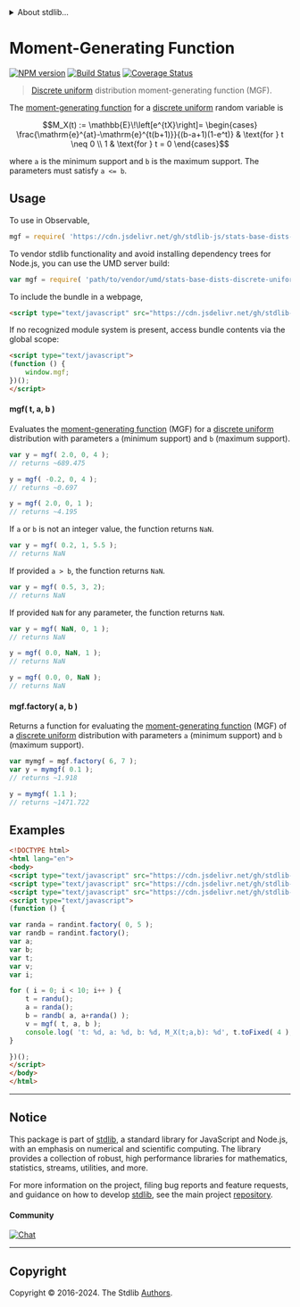 <!--

@license Apache-2.0

Copyright (c) 2018 The Stdlib Authors.

Licensed under the Apache License, Version 2.0 (the "License");
you may not use this file except in compliance with the License.
You may obtain a copy of the License at

   http://www.apache.org/licenses/LICENSE-2.0

Unless required by applicable law or agreed to in writing, software
distributed under the License is distributed on an "AS IS" BASIS,
WITHOUT WARRANTIES OR CONDITIONS OF ANY KIND, either express or implied.
See the License for the specific language governing permissions and
limitations under the License.

-->


<details>
  <summary>
    About stdlib...
  </summary>
  <p>We believe in a future in which the web is a preferred environment for numerical computation. To help realize this future, we've built stdlib. stdlib is a standard library, with an emphasis on numerical and scientific computation, written in JavaScript (and C) for execution in browsers and in Node.js.</p>
  <p>The library is fully decomposable, being architected in such a way that you can swap out and mix and match APIs and functionality to cater to your exact preferences and use cases.</p>
  <p>When you use stdlib, you can be absolutely certain that you are using the most thorough, rigorous, well-written, studied, documented, tested, measured, and high-quality code out there.</p>
  <p>To join us in bringing numerical computing to the web, get started by checking us out on <a href="https://github.com/stdlib-js/stdlib">GitHub</a>, and please consider <a href="https://opencollective.com/stdlib">financially supporting stdlib</a>. We greatly appreciate your continued support!</p>
</details>

# Moment-Generating Function

[![NPM version][npm-image]][npm-url] [![Build Status][test-image]][test-url] [![Coverage Status][coverage-image]][coverage-url] <!-- [![dependencies][dependencies-image]][dependencies-url] -->

> [Discrete uniform][discrete-uniform-distribution] distribution moment-generating function (MGF).

<!-- Section to include introductory text. Make sure to keep an empty line after the intro `section` element and another before the `/section` close. -->

<section class="intro">

The [moment-generating function][mgf] for a [discrete uniform][discrete-uniform-distribution] random variable is

<!-- <equation class="equation" label="eq:discrete_uniform_mgf" align="center" raw="M_X(t) := \mathbb{E}\!\left[e^{tX}\right]= \begin{cases} \frac{\mathrm{e}^{at}-\mathrm{e}^{t(b+1)}}{(b-a+1)(1-e^t)} & \text{for } t \neq 0 \\ 1 & \text{for } t = 0 \end{cases}" alt="Moment-generating function (MGF) for a discrete uniform distribution."> -->

```math
M_X(t) := \mathbb{E}\!\left[e^{tX}\right]= \begin{cases} \frac{\mathrm{e}^{at}-\mathrm{e}^{t(b+1)}}{(b-a+1)(1-e^t)} & \text{for } t \neq 0 \\ 1 & \text{for } t = 0 \end{cases}
```

<!-- <div class="equation" align="center" data-raw-text="M_X(t) := \mathbb{E}\!\left[e^{tX}\right]= \begin{cases} \frac{\mathrm{e}^{at}-\mathrm{e}^{t(b+1)}}{(b-a+1)(1-e^t)} &amp; \text{for } t \neq 0 \\ 1 &amp; \text{for } t = 0 \end{cases}" data-equation="eq:discrete_uniform_mgf">
    <img src="https://cdn.jsdelivr.net/gh/stdlib-js/stdlib@591cf9d5c3a0cd3c1ceec961e5c49d73a68374cb/lib/node_modules/@stdlib/stats/base/dists/discrete-uniform/mgf/docs/img/equation_discrete_uniform_mgf.svg" alt="Moment-generating function (MGF) for a discrete uniform distribution.">
    <br>
</div> -->

<!-- </equation> -->

where `a` is the minimum support and `b` is the maximum support. The parameters must satisfy `a <= b`.

</section>

<!-- /.intro -->

<!-- Package usage documentation. -->



<section class="usage">

## Usage

To use in Observable,

```javascript
mgf = require( 'https://cdn.jsdelivr.net/gh/stdlib-js/stats-base-dists-discrete-uniform-mgf@umd/browser.js' )
```

To vendor stdlib functionality and avoid installing dependency trees for Node.js, you can use the UMD server build:

```javascript
var mgf = require( 'path/to/vendor/umd/stats-base-dists-discrete-uniform-mgf/index.js' )
```

To include the bundle in a webpage,

```html
<script type="text/javascript" src="https://cdn.jsdelivr.net/gh/stdlib-js/stats-base-dists-discrete-uniform-mgf@umd/browser.js"></script>
```

If no recognized module system is present, access bundle contents via the global scope:

```html
<script type="text/javascript">
(function () {
    window.mgf;
})();
</script>
```

#### mgf( t, a, b )

Evaluates the [moment-generating function][mgf] (MGF) for a [discrete uniform][discrete-uniform-distribution] distribution with parameters `a` (minimum support) and `b` (maximum support).

```javascript
var y = mgf( 2.0, 0, 4 );
// returns ~689.475

y = mgf( -0.2, 0, 4 );
// returns ~0.697

y = mgf( 2.0, 0, 1 );
// returns ~4.195
```

If `a` or `b` is not an integer value, the function returns `NaN`.

```javascript
var y = mgf( 0.2, 1, 5.5 );
// returns NaN
```

If provided `a > b`, the function returns `NaN`.

```javascript
var y = mgf( 0.5, 3, 2);
// returns NaN
```

If provided `NaN` for any parameter, the function returns `NaN`.

```javascript
var y = mgf( NaN, 0, 1 );
// returns NaN

y = mgf( 0.0, NaN, 1 );
// returns NaN

y = mgf( 0.0, 0, NaN );
// returns NaN
```

#### mgf.factory( a, b )

Returns a function for evaluating the [moment-generating function][mgf] (MGF) of a [discrete uniform][discrete-uniform-distribution] distribution with parameters `a` (minimum support) and `b` (maximum support).

```javascript
var mymgf = mgf.factory( 6, 7 );
var y = mymgf( 0.1 );
// returns ~1.918

y = mymgf( 1.1 );
// returns ~1471.722
```

</section>

<!-- /.usage -->

<!-- Package usage notes. Make sure to keep an empty line after the `section` element and another before the `/section` close. -->

<section class="notes">

</section>

<!-- /.notes -->

<!-- Package usage examples. -->

<section class="examples">

## Examples

<!-- eslint no-undef: "error" -->

```html
<!DOCTYPE html>
<html lang="en">
<body>
<script type="text/javascript" src="https://cdn.jsdelivr.net/gh/stdlib-js/random-base-discrete-uniform@umd/browser.js"></script>
<script type="text/javascript" src="https://cdn.jsdelivr.net/gh/stdlib-js/random-base-randu@umd/browser.js"></script>
<script type="text/javascript" src="https://cdn.jsdelivr.net/gh/stdlib-js/stats-base-dists-discrete-uniform-mgf@umd/browser.js"></script>
<script type="text/javascript">
(function () {

var randa = randint.factory( 0, 5 );
var randb = randint.factory();
var a;
var b;
var t;
var v;
var i;

for ( i = 0; i < 10; i++ ) {
    t = randu();
    a = randa();
    b = randb( a, a+randa() );
    v = mgf( t, a, b );
    console.log( 't: %d, a: %d, b: %d, M_X(t;a,b): %d', t.toFixed( 4 ), a.toFixed( 4 ), b.toFixed( 4 ), v.toFixed( 4 ) );
}

})();
</script>
</body>
</html>
```

</section>

<!-- /.examples -->

<!-- Section to include cited references. If references are included, add a horizontal rule *before* the section. Make sure to keep an empty line after the `section` element and another before the `/section` close. -->

<section class="references">

</section>

<!-- /.references -->

<!-- Section for related `stdlib` packages. Do not manually edit this section, as it is automatically populated. -->

<section class="related">

</section>

<!-- /.related -->

<!-- Section for all links. Make sure to keep an empty line after the `section` element and another before the `/section` close. -->


<section class="main-repo" >

* * *

## Notice

This package is part of [stdlib][stdlib], a standard library for JavaScript and Node.js, with an emphasis on numerical and scientific computing. The library provides a collection of robust, high performance libraries for mathematics, statistics, streams, utilities, and more.

For more information on the project, filing bug reports and feature requests, and guidance on how to develop [stdlib][stdlib], see the main project [repository][stdlib].

#### Community

[![Chat][chat-image]][chat-url]

---

## Copyright

Copyright &copy; 2016-2024. The Stdlib [Authors][stdlib-authors].

</section>

<!-- /.stdlib -->

<!-- Section for all links. Make sure to keep an empty line after the `section` element and another before the `/section` close. -->

<section class="links">

[npm-image]: http://img.shields.io/npm/v/@stdlib/stats-base-dists-discrete-uniform-mgf.svg
[npm-url]: https://npmjs.org/package/@stdlib/stats-base-dists-discrete-uniform-mgf

[test-image]: https://github.com/stdlib-js/stats-base-dists-discrete-uniform-mgf/actions/workflows/test.yml/badge.svg?branch=main
[test-url]: https://github.com/stdlib-js/stats-base-dists-discrete-uniform-mgf/actions/workflows/test.yml?query=branch:main

[coverage-image]: https://img.shields.io/codecov/c/github/stdlib-js/stats-base-dists-discrete-uniform-mgf/main.svg
[coverage-url]: https://codecov.io/github/stdlib-js/stats-base-dists-discrete-uniform-mgf?branch=main

<!--

[dependencies-image]: https://img.shields.io/david/stdlib-js/stats-base-dists-discrete-uniform-mgf.svg
[dependencies-url]: https://david-dm.org/stdlib-js/stats-base-dists-discrete-uniform-mgf/main

-->

[chat-image]: https://img.shields.io/gitter/room/stdlib-js/stdlib.svg
[chat-url]: https://app.gitter.im/#/room/#stdlib-js_stdlib:gitter.im

[stdlib]: https://github.com/stdlib-js/stdlib

[stdlib-authors]: https://github.com/stdlib-js/stdlib/graphs/contributors

[umd]: https://github.com/umdjs/umd
[es-module]: https://developer.mozilla.org/en-US/docs/Web/JavaScript/Guide/Modules

[deno-url]: https://github.com/stdlib-js/stats-base-dists-discrete-uniform-mgf/tree/deno
[umd-url]: https://github.com/stdlib-js/stats-base-dists-discrete-uniform-mgf/tree/umd
[esm-url]: https://github.com/stdlib-js/stats-base-dists-discrete-uniform-mgf/tree/esm
[branches-url]: https://github.com/stdlib-js/stats-base-dists-discrete-uniform-mgf/blob/main/branches.md

[discrete-uniform-distribution]: https://en.wikipedia.org/wiki/Discrete_uniform_distribution

[mgf]: https://en.wikipedia.org/wiki/Moment-generating_function

</section>

<!-- /.links -->
